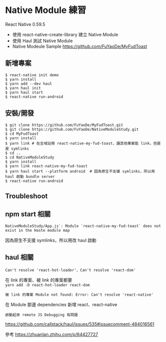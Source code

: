 # Native Module 練習
React Native 0.59.5
- 使用 react-native-create-library 建立 Native Module
- 使用 Haul 測試 Native Module
- Native Modeule Sample https://github.com/FuYaoDe/MyFudToast

## 新增專案
```
$ react-native init demo
$ yarn install
$ yarn add --dev haul
$ yarn haul init
$ yarn haul start
$ react-native run-android
```

## 安裝/開發
```
$ git clone https://github.com/FuYaoDe/MyFudToast.git
$ git clone https://github.com/FuYaoDe/NativeModuleStudy.git
$ cd MyFudToast
$ yarn install 
$ yarn link # 在全域註冊 react-native-my-fud-toast，讓其他專案能 link，但是是 symlinks
$ cd ..
$ cd NativeModuleStudy
$ yarn install
$ yarn link react-native-my-fud-toast
$ yarn haul start --platform android  # 因為原生不支援 symlinks，所以用 haul 啟動 bundle server
$ react-native run-android
```

## Troubleshoot

## npm start 相關
```
NativeModuleStudy/App.js`: Module `react-native-my-fud-toast` does not exist in the Haste module map
```
因為原生不支援 symlinks，所以用改 haul 啟動

## haul 相關
```
Can't resolve 'react-hot-loader'、Can't resolve 'react-dom'
```
在 link 的專案、被 link 的專案都要  
`yarn add -D react-hot-loader react-dom`
  

```
被 link 的專案 Module not found: Error: Can't resolve 'react-native'
```
在 Module 那邊 dependencies 新增 react、react-native

  
```
啟動起來 remote JS Debugging 有問題
```
https://github.com/callstack/haul/issues/535#issuecomment-484016561


參考 https://zhuanlan.zhihu.com/p/64427727
